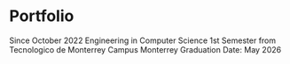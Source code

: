 # Portfolio
Since October 2022
Engineering in Computer Science
1st Semester from Tecnologico de Monterrey Campus Monterrey
Graduation Date: May 2026
